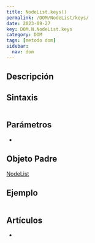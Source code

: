 ```yaml
---
title: NodeList.keys()
permalink: /DOM/NodeList/keys/
date: 2023-09-27
key: DOM.N.NodeList.keys
category: DOM
tags: [metodo dom]
sidebar:
  nav: dom
---
```


## Descripción


## Sintaxis


```javascript

```


## Parámetros

- 

## Objeto Padre


[NodeList](https://www.w3api.com/DOM/NodeList/)


## Ejemplo


```javascript

```


## Artículos

- 
